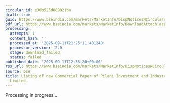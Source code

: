 ```yaml
---
circular_id: e30b525d889821ba
draft: true
guid: https://www.bseindia.com/markets/MarketInfo/DispNoticesNCirculars.aspx?Noticeid={FE1BB1B3-41DD-41A0-936E-607CD674EC78}&noticeno=20250911-64&dt=09/11/2025&icount=64&totcount=91&flag=0
pdf_url: https://www.bseindia.com/markets/MarketInfo/DownloadAttach.aspx?id=20250911-64&attachedId=
processing:
  attempts: 1
  content_hash: ''
  processed_at: '2025-09-11T21:25:11.401240'
  processor_version: '2.0'
  stage: download_failed
  status: failed
published_date: '2025-09-11T12:36:20+00:00'
rss_url: https://www.bseindia.com/markets/MarketInfo/DispNoticesNCirculars.aspx?Noticeid={FE1BB1B3-41DD-41A0-936E-607CD674EC78}&noticeno=20250911-64&dt=09/11/2025&icount=64&totcount=91&flag=0
source: bse
title: Listing of new Commercial Paper of Pilani Investment and Industries Corporation
  Limited
---
```


Processing in progress...